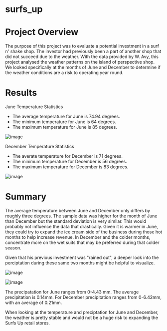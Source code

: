 # surfs_up

# Project Overview

The purpose of this project was to evaluate a potential investment in a surf n' shake shop. The investor had previously been a part of another shop that did not succeed due to the weather. With the data provided by W. Avy, this project analysed the weather patterns on the island of perspective shop. We looked specifically at the months of June and December to determine if the weather conditions are a risk to operating year round.

# Results

June Temperature Statistics

- The average temperature for June is 74.94 degrees.
- The minimum temperature for June is 64 degrees.
- The maximum temperature for June is 85 degrees.

![image](https://user-images.githubusercontent.com/88061345/135722917-f6708966-2308-4cab-a991-c537fcd5553f.png)

 

December Temperature Statistics

- The averate temperature for December is 71 degrees.
- The minimum temperature for December is 56 degrees.
- The maximum temperature for December is 83 degrees.

 ![image](https://user-images.githubusercontent.com/88061345/135722924-2d37a31b-5ffe-44f8-91c2-15b0f223d35a.png)


# Summary

The average temperature between June and December only differs by roughly three degrees. The sample data was higher for the month of June than December but the standard deviation is very similar. This would probably not influence the data that drastically. Given it is warmer in June, they could try to expand the ice cream side of the business during those hot months to help increase revenue. In December and the colder months, concentrate more on the wet suits that may be preferred during that colder season. 

Given that his previous investment was "rained out", a deeper look into the perciptation during these same two months might be helpful to visualize.


![image](https://user-images.githubusercontent.com/88061345/135722934-596ca605-93ea-4e16-9a98-15e76a9132e8.png)


![image](https://user-images.githubusercontent.com/88061345/135722939-006e259b-5048-4e55-a93b-68a1c02268fd.png)

 
 The precipatation for June ranges from 0-4.43 mm. The average precipitation is 0.14mm. For December precipitation ranges from 0-6.42mm, with an average of 0.21mm. 
 
 
 When looking at the temperature and preciptation for June and December, the weather is pretty stable and would not be a huge risk to expanding the Surfs Up retail stores.


 





